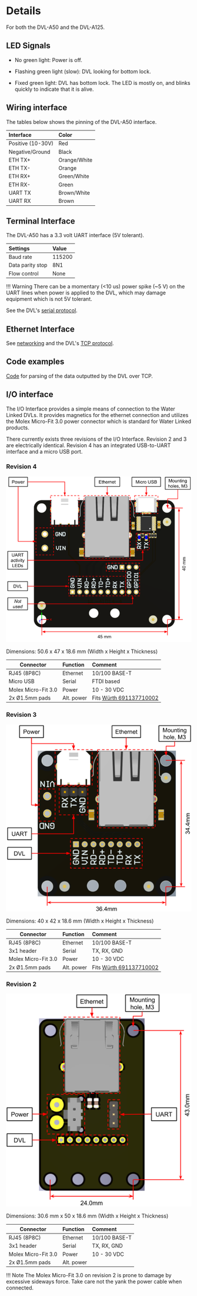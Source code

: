 # Details

For both the DVL-A50 and the DVL-A125.

## LED Signals

* No green light: Power is off.

* Flashing green light (slow): DVL looking for bottom lock.

* Fixed green light: DVL has bottom lock. The LED is mostly on, and blinks quickly to indicate that it is alive.

## Wiring interface

The tables below shows the pinning of the DVL-A50 interface.

| Interface           | Color |
| :------------------ | :-- |
| Positive (10-30V) | Red  |
| Negative/Ground | Black   |
| ETH TX+ | Orange/White   |
| ETH TX- | Orange   |
| ETH RX+ | Green/White  |
| ETH RX- | Green  |
| UART TX | Brown/White   |
| UART RX | Brown  |

## Terminal Interface

The DVL-A50 has a 3.3 volt UART interface (5V tolerant).

| Settings           | Value |
| :------------------ | :-- |
| Baud rate | 115200  |
| Data parity stop | 8N1   |
| Flow control | None  |

!!! Warning
	There can be a momentary (<10 us) power spike (~5 V) on the UART lines when power is applied to the DVL, which may damage equipment which is not 5V tolerant.

See the DVL's [serial protocol](../dvl-protocol#serial-protocol).

## Ethernet Interface

See [networking](../networking) and the DVL's [TCP protocol](../dvl-protocol#ethernet-protocol-tcp).


## Code examples

[Code](https://github.com/waterlinked/dvl-python/tree/master/tcp) for parsing of the data outputted by the DVL over TCP.


##  I/O interface

The I/O Interface provides a simple means of connection to the Water Linked DVLs. It provides magnetics for the ethernet connection and utilizes the Molex Micro-Fit 3.0 power connector which is standard for Water Linked products.

There currently exists three revisions of the I/O Interface. Revision 2 and 3 are electrically identical. Revision 4 has an integrated USB-to-UART interface and a micro USB port.

### Revision 4

![I/O_Interface_rev4](../img/WL-31014-4_IO_Interface_connections.png)

Dimensions: 50.6 x 47 x 18.6 mm (Width x Height x Thickness)

| Connector           | Function   | Comment |
| ------------------- | :--------- | :------ |
| RJ45 (8P8C)         | Ethernet   | 10/100 BASE-T |
| Micro USB           | Serial     | FTDI based |
| Molex Micro-Fit 3.0 | Power      | 10 - 30 VDC |
| 2x Ø1.5mm pads      | Alt. power | Fits [Würth 691137710002](https://octopart.com/691137710002-w%C3%BCrth+elektronik-78871135) |

### Revision 3

![I/O_Interface_rev3](../img/WL-31014-3_IO_Interface_connections.png)

Dimensions: 40 x 42 x 18.6 mm (Width x Height x Thickness)

| Connector           | Function   | Comment |
| ------------------- | :--------- | :------ |
| RJ45 (8P8C)         | Ethernet   | 10/100 BASE-T |
| 3x1 header          | Serial     | TX, RX, GND |
| Molex Micro-Fit 3.0 | Power      | 10 - 30 VDC |
| 2x Ø1.5mm pads      | Alt. power | Fits [Würth 691137710002](https://octopart.com/691137710002-w%C3%BCrth+elektronik-78871135) |

### Revision 2

![I/O_Interface_rev2](../img/WL-31014-2_IO_Interface_connections.png)

Dimensions: 30.6 mm x 50 x 18.6 mm (Width x Height x Thickness)

| Connector           | Function   | Comment |
| ------------------- | :--------- | :------ |
| RJ45 (8P8C)         | Ethernet   | 10/100 BASE-T |
| 3x1 header          | Serial     | TX, RX, GND |
| Molex Micro-Fit 3.0 | Power      | 10 - 30 VDC |
| 2x Ø1.5mm pads      | Alt. power |  |

!!! Note
	The Molex Micro-Fit 3.0 on revision 2 is prone to damage by excessive sideways force. Take care not the yank the power cable when connected.
